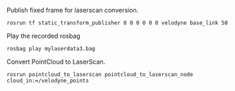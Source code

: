 Publish fixed frame for laserscan conversion.
```
rosrun tf static_transform_publisher 0 0 0 0 0 0 velodyne base_link 50
```
Play the recorded rosbag
```
rosbag play mylaserdata3.bag
```
Convert PointCloud to LaserScan.
```
rosrun pointcloud_to_laserscan pointcloud_to_laserscan_node cloud_in:=/velodyne_points
```

